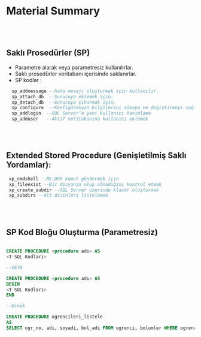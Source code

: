 # Material Summary

<br>
<br>

## Saklı Prosedürler (SP)

- Parametre alarak veya parametresiz kullanılırlar.
- Saklı prosedürler veritabanı içerisinde saklanırlar.
- SP kodlar : 
``` sql
  sp_addmessage --hata mesajı oluşturmak için kullanılır.
  sp_attach_db  --Sunucuya eklemek için.
  sp_detach_db  --Sunucuya çıkarmak için.
  sp_configure  --Konfigürasyon bilgilerini almaya ve değiştirmeyi sağlar.
  sp_addlogin  --SQL Server’a yeni kullanıcı tanımlama
  sp_adduser   --Aktif veritabanına kullanıcı eklemek
```
<br>
<br>

## Extended Stored Procedure (Genişletilmiş Saklı Yordamlar):


``` sql
 xp_cmdshell --MS-DOS komut göndermek için
 xp_fileexist --Bir dosyanın olup olmadığını kontrol etmek
 xp_create_subdir --SQL Server üzerinde klasör oluşturmak
 xp_subdirs --Alt dizinleri listelemek
```
<br>
<br>

## SP Kod Bloğu Oluşturma (Parametresiz)


``` sql

CREATE PROCEDURE <procedure adı> AS
<T-SQL Kodları>

--VEYA

CREATE PROCEDURE <procedure adı> AS
BEGIN
<T-SQL Kodları>
END

--Ornek

CREATE PROCEDURE ogrencileri_listele
AS
SELECT ogr_no, adi, soyadi, bol_adi FROM ogrenci, bolumler WHERE ogrenci.bol_no = bolumler.bol_no

```

